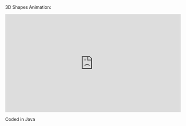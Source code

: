 

3D Shapes Animation:


<iframe width="560" height="315" src="https://www.youtube.com/embed/FNndZYWAOS4" frameborder="0" allow="accelerometer; autoplay; encrypted-media; gyroscope; picture-in-picture" allowfullscreen></iframe>

Coded in Java
